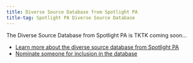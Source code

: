 ```yaml
---
title: Diverse Source Database from Spotlight PA
title-tag: Spotlight PA Diverse Source Database
---
```

The Diverse Source Database from Spotlight PA is TKTK coming soon…

* [Learn more about the diverse source database from Spotlight PA](/about/)
* [Nominate someone for inclusion in the database](https://docs.google.com/forms/d/e/1FAIpQLSdZx3UnNQaT9dLmWZQ0Ro41hygj7Mn_IvgddJzGF8R3TX50sA/viewform?usp=sf_link)